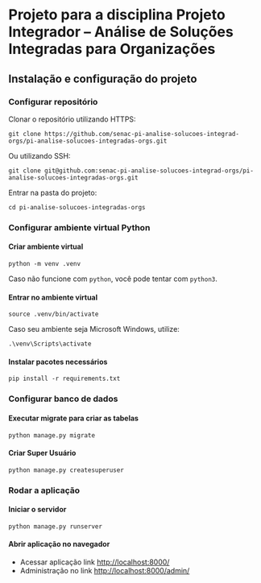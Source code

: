 # Projeto para a disciplina Projeto Integrador – Análise de Soluções Integradas para Organizações

## Instalação e configuração do projeto

### Configurar repositório 

Clonar o repositório utilizando HTTPS:

```shell
git clone https://github.com/senac-pi-analise-solucoes-integrad-orgs/pi-analise-solucoes-integradas-orgs.git
```
Ou utilizando SSH:
   
```shell
git clone git@github.com:senac-pi-analise-solucoes-integrad-orgs/pi-analise-solucoes-integradas-orgs.git
```

Entrar na pasta do projeto:

```shell
cd pi-analise-solucoes-integradas-orgs
```

### Configurar ambiente virtual Python

#### Criar ambiente virtual

```shell
python -m venv .venv
```

Caso não funcione com `python`, você pode tentar com `python3`.

#### Entrar no ambiente virtual

```shell
source .venv/bin/activate
```

Caso seu ambiente seja Microsoft Windows, utilize:

```shell
.\venv\Scripts\activate
```

#### Instalar pacotes necessários

```shell
pip install -r requirements.txt
```

### Configurar banco de dados 

#### Executar migrate para criar as tabelas

```shell
python manage.py migrate
```

#### Criar Super Usuário

```shell
python manage.py createsuperuser
```

### Rodar a aplicação

#### Iniciar o servidor

```shell
python manage.py runserver
```

#### Abrir aplicação no navegador

- Acessar aplicação link [http://localhost:8000/](http://localhost:8000/)
- Administração no link [http://localhost:8000/admin/](http://localhost:8000/admin/) 

